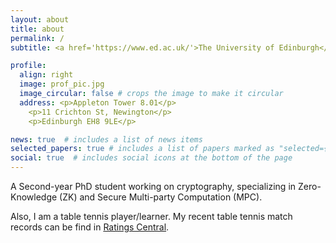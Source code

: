 ```yaml
---
layout: about
title: about
permalink: /
subtitle: <a href='https://www.ed.ac.uk/'>The University of Edinburgh</a>. <a href='https://www.ed.ac.uk/informatics/'>School of Informatics</a>.

profile:
  align: right
  image: prof_pic.jpg
  image_circular: false # crops the image to make it circular
  address: <p>Appleton Tower 8.01</p>
    <p>11 Crichton St, Newington</p>
    <p>Edinburgh EH8 9LE</p>

news: true  # includes a list of news items
selected_papers: true # includes a list of papers marked as "selected={true}"
social: true  # includes social icons at the bottom of the page
---
```


A Second-year PhD student working on cryptography, specializing in Zero-Knowledge (ZK) and Secure Multi-party Computation (MPC).

Also, I am a table tennis player/learner. My recent table tennis match records can be find in <a href='https://www.ratingscentral.com/Player.php?PlayerID=138451'>Ratings Central</a>.
